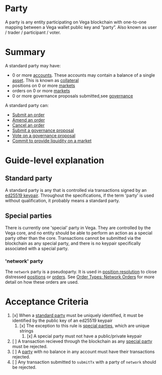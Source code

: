 # Party 

A party is any entity participating on Vega blockchain with one-to-one mapping between a Vega wallet public key and “party”. Also known as user / trader / participant / voter.


# Summary

A standard party may have:
- 0 or more [accounts](./0013-ACCT-accounts.md). These accounts may contain a balance of a single [asset](./0040-ASSF-asset_framework.md). This is known as [collateral](./0005-COLL-collateral.md)
- positions on 0 or more [markets](./0001-MKTF-market_framework.md)
- orders on 0 or more [markets](./0001-MKTF-market_framework.md)
- 0 or more governance proposals submitted,see [governance](./0028-GOVE-governance.md)

A standard party can:
- [Submit an order](./0025-OCRE-order_submission.md)
- [Amend an order](./0004-AMND-amends.md)
- [Cancel an order](./0033-OCAN-cancel_orders.md)
- [Submit a governance proposal](./0028-GOVE-governance.md)
- [Vote on a governance proposal](./0028-GOVE-governance.md)
- [Commit to provide liquidity on a market](./0038-OLIQ-liquidity_provision_order_type.md)


# Guide-level explanation
## Standard party
A standard party is any that is controlled via transactions signed by an [ed25519 keypair](./0067-KEYS-key_management.md). Throughout the specifications, if the term 'party' is used without qualification, it probably means a standard party.

## Special parties
There is currently one 'special' party in Vega. They are controlled by the Vega core, and no entity should be able to perform an action as a special party other than the core. Transactions cannot be submitted via the blockchain as any special party, and there is no keypair specifically associated with a special party.

### 'network' party
The `network` party is a pseudoparty. It is used in [position resolution](./0012-POSR-position_resolution.md) to close distressed [positions](./0006-POSI-positions_core.md) or [orders](./0024-OSTA-order_status.md). See [Order Types: Network Orders](./0014-ORDT-order_types.md#network-orders) for more detail on how these orders are used.

# Acceptance Criteria
1. [x] When a [standard party](#standard-party) must be uniquely identified, it must be identified by the public key of an ed25519 keypair
    1. [x] The exception to this rule is [special parties](#special-parties), which are unique strings
        1. [x] A special party must not have a public/private keypair
1. [ ] A transaction recieved through the blockchain as any [special party](#special-parties) must be rejected.
1. [ ] A [party](#standard-party) with no balance in any account must have their transactions rejected.
1. [ ] Any transaction submitted to `submitTx` with a party of `network` should be rejected.
